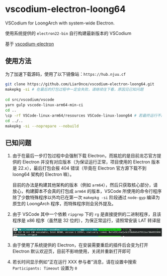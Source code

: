 # vscodium-electron-loong64
VSCodium for LoongArch with system-wide Electron.

使用系统提供的 `electron22-bin` 自行构建最新版本的 VSCodium

基于 [vscodium-electron](https://aur.archlinux.org/packages/vscodium-electron)

## 使用方法

为了加速下载源码，使用了以下镜像站：`https://hub.njuu.cf`

```bash
git clone https://github.com/LiarOnce/vscodium-electron-loong64.git
makepkg -si # 在最后的打包过程中一定会失败，请继续往下看，原因见已知问题

cd src/vscodium/vscode
yarn gulp vscode-linux-arm64-min-ci
cd ..
\cp -rf VSCode-linux-arm64/resources VSCode-linux-loong64 # 若最终运行不成功请手动复制并覆盖
cd ../..
makepkg -si --noprepare --nobuild
```

## 已知问题

1. 由于在最后一步打包过程中会强制下载 Electron，而尴尬的是目前龙芯官方提供的 Electron 并没有对应版本（为保证运行正常，项目使用的 Electron 版本是 22.x），最后打包会报 404 错误（毕竟在 Electron 官方源下载不到 loong64 架构的 Electron 嘛）。

   目前的办法是构建其他架构的版本（例如 `arm64`），然后只获取核心部分，请放心，构建脚本不会真的打包成 `arm64` 的版本，VSCode 所使用的命令行程序除了少数特殊程序以外均已在第一次 `makepkg -si` 阶段通过 `node-gyp` 编译为原生的 LoongArch 程序，而特殊程序则会另外提及。

2. 由于 VSCode 其中一个依赖 `ripgrep` 下的 `rg` 是直接提供的二进制程序，且该程序是 x86 程序（虽然是 32 位的），为保正常运行，请照常安装 LAT 转译层

   ![vscode-ripgrep](./vscode-ripgrep.png)

3. 由于使用了系统提供的 Electron，在安装需要重启的插件后会变为打开 Electron 默认欢迎页，目前不影响使用，关闭并重新打开即可

4. 若长时间显示例如“正在运行 XXX 参与者”消息，请在设置中搜索 `Participants: Timeout` 设置为 `0`

